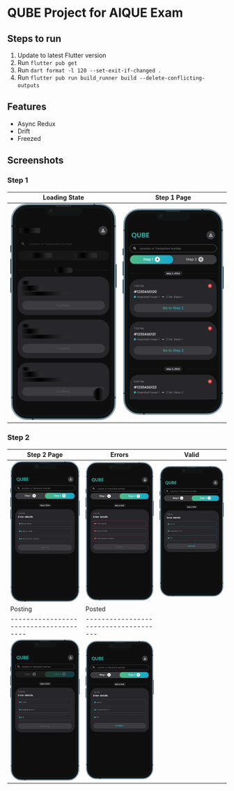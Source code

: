 # QUBE Project for AIQUE Exam

## Steps to run
1. Update to latest Flutter version
2. Run `flutter pub get`
3. Run `dart format -l 120 --set-exit-if-changed .`
4. Run `flutter pub run build_runner build --delete-conflicting-outputs`

## Features
- Async Redux
- Drift
- Freezed

## Screenshots

### Step 1

| Loading State                       | Step 1 Page                  |
|-------------------------------------|------------------------------|
| ![](/screenshots/loading_state.png) | ![](/screenshots/step_1.png) |

### Step 2

| Step 2 Page                            | Errors                                | Valid                              |
|----------------------------------------|---------------------------------------|------------------------------------|
| ![](/screenshots/step_2.png)           | ![](/screenshots/step_2_error.png)    | ![](/screenshots/step_2_valid.png) |
| Posting                                | Posted                                |
| -------------------------------------- | ------------------------------------- |
| ![](/screenshots/step_2_posting.png)   | ![](/screenshots/step_2_posted.png)   |
